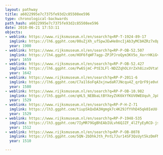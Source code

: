 ```yaml
---
layout: pathway
title: a6022995e7c7375fe93d2c85508ee596
type: chronological-backwards
path_hash: a6022995e7c7375fe93d2c85508ee596
date: 2018-06-21 17:53:11
objects:
- weblink: https://www.rijksmuseum.nl/en/search?q=RP-T-1924-89-17
  imglink: https://lh6.ggpht.com/00uZjXh_ufSpwJEwHe8ncIjAb3yMCbHZRz7xOpFhwlFqdx8nDg80VnStFzn2s1Mb9E3mw5dxr0vJx2A62uIpDhuZLWw=s200
  year: 1900
- weblink: https://www.rijksmuseum.nl/en/search?q=RP-P-OB-52.507
  imglink: https://lh4.ggpht.com/HOF6fqWF7agp-ZPJPJroQym3KV5o_XorrHKiGvh-O7k1q8SpY6jn6Psp769IPFYvHKX-Kv2WBEg_lCbk9bm-xcvYo3Y=s200
  year: 1659
- weblink: https://www.rijksmuseum.nl/en/search?q=RP-P-OB-52.427
  imglink: https://lh6.ggpht.com/Pw6SjmC-PtE3LFl-NDZZqhOLVrZxh8izxOVta9tJ7eIBzgkUYQgls-875oUMOZq5Vc6r2mMajSmTa73jXc6WWOTJRhM7=s200
  year: 1642
- weblink: https://www.rijksmuseum.nl/en/search?q=RP-P-2011-6
  imglink: https://lh6.ggpht.com/C7a1l6oFqA3xjnwdaR7JNcqu4Z_qrQrF9je0vOlfUPMcyk7aRyrcbKpANeqJd9MPiF238VO-DQLw7MGFTay6TJ4r_GY=s200
  year: 1580
- weblink: https://www.rijksmuseum.nl/en/search?q=RP-P-OB-10.982
  imglink: https://lh5.ggpht.com/qHL5_NEBbaLtBYXeyZVK6kYfKUV0WEUquh_Jp8O9AaXUwMj4A1wkoojQRZSGFlyR7Xi8DVD1-7A4QCyCKsnsnPiHyjI=s200
  year: 1529
- weblink: https://www.rijksmuseum.nl/en/search?q=RP-P-H-Z-71
  imglink: https://lh3.ggpht.com/tiupSkQxDA3Hgmgk7c4K29JfYVhD45qk0IeUU-eGPcxUNOWVKwK790oGXl8eAithBtQscn4frpg0qp7QkQYMMhJiSw=s200
  year: 1529
- weblink: https://www.rijksmuseum.nl/en/search?q=RP-P-1948-535
  imglink: https://lh3.ggpht.com/7IyMR79GgBhEAbIULvh6QJZF_4lZfyEyRCD-jsUt03H3yDKL0Ekjoo4yzRReS78kRs34d3qn08Aj_mw3PN13ULkIFws=s200
  year: 1512
- weblink: https://www.rijksmuseum.nl/en/search?q=RP-P-OB-8078
  imglink: https://lh5.ggpht.com/5QN-2bDhkJth_PntL7Jur14SF3QsUyt5kzDmFMfw32MrbecOugMZJK4TPnRCh05q1QVgxedYmyvM3nco3Rskbroz484=s200
  year: 1510

---
```

